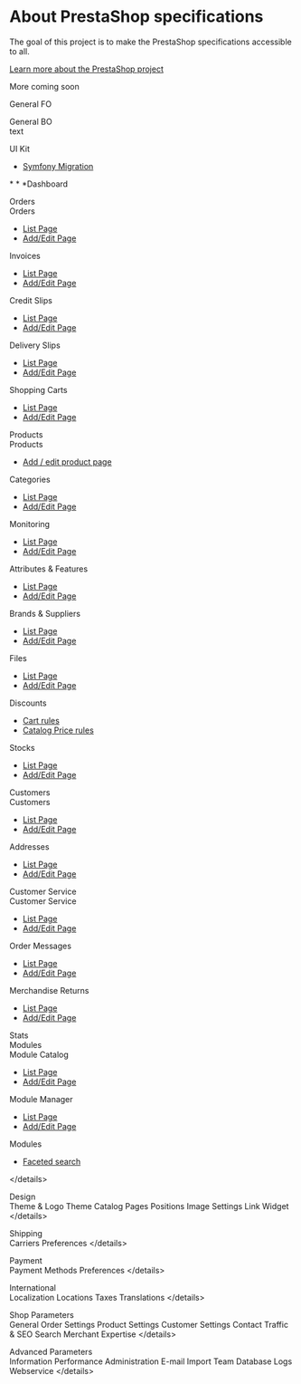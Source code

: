 # About PrestaShop specifications

The goal of this project is to make the PrestaShop specifications accessible to all.

[Learn more about the PrestaShop project](https://github.com/PrestaShop/PrestaShop)

More coming soon

General FO  
  
General BO  
text  
  
UI Kit

*  [Symfony Migration](https://github.com/PrestaShop/prestashop-specs/blob/master/symfony-migration.md)

  
 \* \* \*Dashboard  
  
Orders  
Orders

*  [List Page](https://github.com/PrestaShop/prestashop-specs/Order-List.md)
*  [Add/Edit Page](https://github.com/PrestaShop/prestashop-specs/Order-Add.md)

Invoices

*  [List Page](https://github.com/PrestaShop/prestashop-specs/Order-List.md)
*  [Add/Edit Page](https://github.com/PrestaShop/prestashop-specs/Order-Add.md)

Credit Slips

*  [List Page](https://github.com/PrestaShop/prestashop-specs/Order-List.md)
*  [Add/Edit Page](https://github.com/PrestaShop/prestashop-specs/Order-Add.md)

Delivery Slips

*  [List Page](https://github.com/PrestaShop/prestashop-specs/Order-List.md)
*  [Add/Edit Page](https://github.com/PrestaShop/prestashop-specs/Order-Add.md)

Shopping Carts

*  [List Page](https://github.com/PrestaShop/prestashop-specs/Order-List.md)
*  [Add/Edit Page](https://github.com/PrestaShop/prestashop-specs/Order-Add.md)

  
Products  
Products

*  [Add / edit product page](https://github.com/PrestaShop/prestashop-specs/blob/master/Catalog-products-add-edit.md)

Categories

*  [List Page](https://github.com/PrestaShop/prestashop-specs/Order-List.md)
*  [Add/Edit Page](https://github.com/PrestaShop/prestashop-specs/Order-Add.md)

Monitoring

*  [List Page](https://github.com/PrestaShop/prestashop-specs/Order-List.md)
*  [Add/Edit Page](https://github.com/PrestaShop/prestashop-specs/Order-Add.md)

Attributes & Features

*  [List Page](https://github.com/PrestaShop/prestashop-specs/Order-List.md)
*  [Add/Edit Page](https://github.com/PrestaShop/prestashop-specs/Order-Add.md)

Brands & Suppliers

*  [List Page](https://github.com/PrestaShop/prestashop-specs/Order-List.md)
*  [Add/Edit Page](https://github.com/PrestaShop/prestashop-specs/Order-Add.md)

Files

*  [List Page](https://github.com/PrestaShop/prestashop-specs/Order-List.md)
*  [Add/Edit Page](https://github.com/PrestaShop/prestashop-specs/Order-Add.md)

Discounts

*  [Cart rules](https://github.com/PrestaShop/prestashop-specs/Order-List.md)
*  [Catalog Price rules](https://github.com/PrestaShop/prestashop-specs/blob/master/catalog-price-rules.md)

Stocks

*  [List Page](https://github.com/PrestaShop/prestashop-specs/Order-List.md)
*  [Add/Edit Page](https://github.com/PrestaShop/prestashop-specs/Order-Add.md)

  
Customers  
Customers

*  [List Page](https://github.com/PrestaShop/prestashop-specs/blob/master/Customers-Customers.md)
*  [Add/Edit Page](./)

Addresses

*  [List Page](https://github.com/PrestaShop/prestashop-specs/Order-List.md)
*  [Add/Edit Page](https://github.com/PrestaShop/prestashop-specs/Order-Add.md)

  
Customer Service  
Customer Service

*  [List Page](https://github.com/PrestaShop/prestashop-specs/Order-List.md)
*  [Add/Edit Page](https://github.com/PrestaShop/prestashop-specs/Order-Add.md)

Order Messages

*  [List Page](https://github.com/PrestaShop/prestashop-specs/Order-List.md)
*  [Add/Edit Page](https://github.com/PrestaShop/prestashop-specs/Order-Add.md)

Merchandise Returns

*  [List Page](https://github.com/PrestaShop/prestashop-specs/Order-List.md)
*  [Add/Edit Page](https://github.com/PrestaShop/prestashop-specs/Order-Add.md)

  
Stats  
Modules  
Module Catalog

*  [List Page](https://github.com/PrestaShop/prestashop-specs/Order-List.md)
*  [Add/Edit Page](https://github.com/PrestaShop/prestashop-specs/Order-Add.md)

Module Manager

*  [List Page](https://github.com/PrestaShop/prestashop-specs/Order-List.md)
*  [Add/Edit Page](https://github.com/PrestaShop/prestashop-specs/Order-Add.md)

Modules

*  [Faceted search](https://github.com/PrestaShop/prestashop-specs/blob/master/ps_facetedsearch.md)

&lt;/details&gt;   


Design   
 Theme & Logo Theme Catalog Pages Positions Image Settings Link Widget &lt;/details&gt;   


Shipping   
 Carriers Preferences &lt;/details&gt;   


Payment   
 Payment Methods Preferences &lt;/details&gt;   


International   
 Localization Locations Taxes Translations &lt;/details&gt;   


Shop Parameters   
 General Order Settings Product Settings Customer Settings Contact Traffic & SEO Search Merchant Expertise &lt;/details&gt;   


Advanced Parameters   
 Information Performance Administration E-mail Import Team Database Logs Webservice &lt;/details&gt;   


